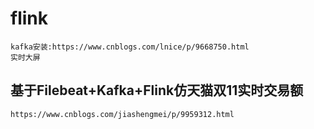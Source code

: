 # flink
	kafka安装:https://www.cnblogs.com/lnice/p/9668750.html
	实时大屏
## 基于Filebeat+Kafka+Flink仿天猫双11实时交易额
	https://www.cnblogs.com/jiashengmei/p/9959312.html